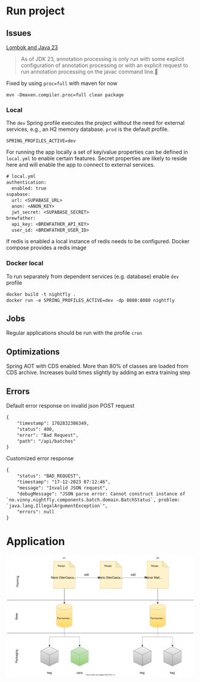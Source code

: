 # Run project

## Issues

[Lombok and Java 23](https://github.com/projectlombok/lombok/issues/3752#issuecomment-2366819375)
> As of JDK 23, annotation processing is only run with some explicit configuration of annotation processing or with an explicit request to run annotation processing on the javac command line.
 
Fixed by using `proc=full` with maven for now
```
mvn -Dmaven.compiler.proc=full clean package
```


### Local
The `dev` Spring profile executes the project without the need for external services, e.g., an H2 memory database. `prod` is the default profile.
```
SPRING_PROFILES_ACTIVE=dev
```

  
For running the app locally a set of key/value properties can be defined in `local.yml` to enable certain features.
Secret properties are likely to reside here and will enable the app to connect to external services.
```
# local.yml
authentication:
  enabled: true
supabase:
  url: <SUPABASE_URL>
  anon: <ANON_KEY>
  jwt_secret: <SUPABASE_SECRET>
brewfather:
  api_key: <BREWFATHER_API_KEY>
  user_id: <BREWFATHER_USER_ID>
```

If redis is enabled a local instance of redis needs to be configured. Docker compose provides a redis image

### Docker local
To run separately from dependent services (e.g. database) enable `dev` profile
```
docker build -t nightfly .
docker run -e SPRING_PROFILES_ACTIVE=dev -dp 8080:8080 nightfly
```


## Jobs

Regular applications should be run with the profile `cron`

## Optimizations
Spring AOT with CDS enabled. More than 80% of classes are loaded from CDS archive. Increases build times slightly by adding an extra training step

## Errors

Default error response on invalid json POST request
```
{
    "timestamp": 1702832386349,
    "status": 400,
    "error": "Bad Request",
    "path": "/api/batches"
}
```

Customized error response
```
{
    "status": "BAD_REQUEST",
    "timestamp": "17-12-2023 07:12:46",
    "message": "Invalid JSON request",
    "debugMessage": "JSON parse error: Cannot construct instance of `no.vinny.nightfly.components.batch.domain.BatchStatus`, problem: `java.lang.IllegalArgumentException`",
    "errors": null
}
```


# Application

![](docs/process.svg)

